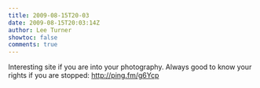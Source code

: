 ```yaml
---
title: 2009-08-15T20-03
date: 2009-08-15T20:03:14Z
author: Lee Turner
showtoc: false
comments: true
---
```


Interesting site if you are into your photography. Always good to know your rights if you are stopped: http://ping.fm/g6Ycp

